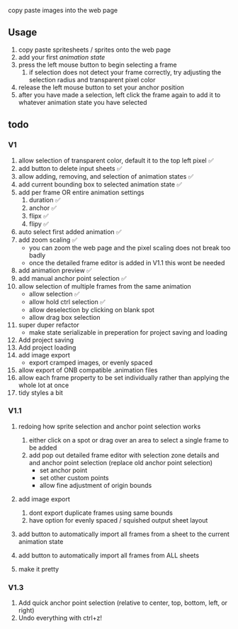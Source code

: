 copy paste images into the web page

## Usage
1. copy paste spritesheets / sprites onto the web page
1. add your first *animation state*
1. press the left mouse button to begin selecting a frame
    1. if selection does not detect your frame correctly, try adjusting the selection radius and transparent pixel color
1. release the left mouse button to set your anchor position
1. after you have made a selection, left click the frame again to add it to whatever animation state you have selected
## todo
### V1
1. allow selection of transparent color, default it to the top left pixel ✅
1. add button to delete input sheets ✅
1. allow adding, removing, and selection of animation states ✅
1. add current bounding box to selected animation state ✅
1. add per frame OR entire animation settings
    1. duration ✅
    1. anchor ✅
    1. flipx ✅
    1. flipy ✅
1. auto select first added animation ✅
1. add zoom scaling ✅
    - you can zoom the web page and the pixel scaling does not break too badly
    - once the detailed frame editor is added in V1.1 this wont be needed
1. add animation preview ✅
1. add manual anchor point selection ✅
1. allow selection of multiple frames from the same animation
    - allow selection ✅
    - allow hold ctrl selection ✅
    - allow deselection by clicking on blank spot
    - allow drag box selection
1. super duper refactor
    - make state serializable in preperation for project saving and loading
1. Add project saving
1. Add project loading
1. add image export
    - export cramped images, or evenly spaced
1. allow export of ONB compatible .animation files
1. allow each frame property to be set individually rather than applying the whole lot at once
1. tidy styles a bit

### V1.1
1. redoing how sprite selection and anchor point selection works
    1. either click on a spot or drag over an area to select a single frame to be added
    1. add pop out detailed frame editor with selection zone details and and anchor point selection (replace old anchor point selection)
        - set anchor point
        - set other custom points
        - allow fine adjustment of origin bounds

1. add image export
    1. dont export duplicate frames using same bounds
    1. have option for evenly spaced / squished output sheet layout
1. add button to automatically import all frames from a sheet to the current animation state
1. add button to automatically import all frames from ALL sheets
1. make it pretty

### V1.3
1. Add quick anchor point selection (relative to center, top, bottom, left, or right)
1. Undo everything with ctrl+z!
